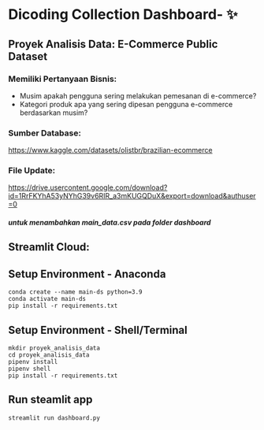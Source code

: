 # Dicoding Collection Dashboard- ✨

## Proyek Analisis Data: E-Commerce Public Dataset

### Memiliki Pertanyaan Bisnis:

- Musim apakah pengguna sering melakukan pemesanan di e-commerce?
- Kategori produk apa yang sering dipesan pengguna e-commerce berdasarkan musim?

### Sumber Database:

https://www.kaggle.com/datasets/olistbr/brazilian-ecommerce

### File Update:
https://drive.usercontent.google.com/download?id=1RrFKYhA53yNYhG39v6RIR_a3mKUGQDuX&export=download&authuser=0

##### untuk menambahkan main_data.csv pada folder dashboard

## Streamlit Cloud:

## Setup Environment - Anaconda

```
conda create --name main-ds python=3.9
conda activate main-ds
pip install -r requirements.txt
```

## Setup Environment - Shell/Terminal

```
mkdir proyek_analisis_data
cd proyek_analisis_data
pipenv install
pipenv shell
pip install -r requirements.txt
```

## Run steamlit app

```
streamlit run dashboard.py
```
